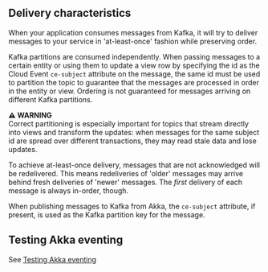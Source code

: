 ## Delivery characteristics

When your application consumes messages from Kafka, it will try to deliver messages to your service in 'at-least-once' fashion while preserving order.

Kafka partitions are consumed independently. When passing messages to a certain entity or using them to update a view row by specifying the id as the Cloud Event `ce-subject` attribute on the message, the same id must be used to partition the topic to guarantee that the messages are processed in order in the entity or view. Ordering is not guaranteed for messages arriving on different Kafka partitions.

**⚠️ WARNING**\
Correct partitioning is especially important for topics that stream directly into views and transform the updates: when messages for the same subject id are spread over different transactions, they may read stale data and lose updates.

To achieve at-least-once delivery, messages that are not acknowledged will be redelivered. This means redeliveries of 'older' messages may arrive behind fresh deliveries of 'newer' messages. The _first_ delivery of each message is always in-order, though.

When publishing messages to Kafka from Akka, the `ce-subject` attribute, if present, is used as the Kafka partition key for the message.

## Testing Akka eventing

See [Testing Akka eventing](operations:projects/message-brokers.adoc#_testing)

